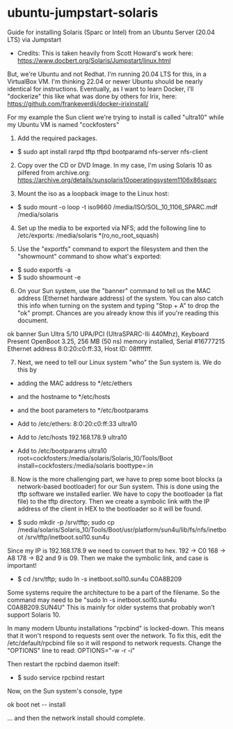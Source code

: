 # ubuntu-jumpstart-solaris
Guide for installing Solaris (Sparc or Intel) from an Ubuntu Server (20.04 LTS) via Jumpstart

* Credits:
This is taken heavily from Scott Howard's work here:
https://www.docbert.org/Solaris/Jumpstart/linux.html

But, we're Ubuntu and not Redhat. I'm running 20.04 LTS for this, in a VirtualBox VM. I'm thinking 22.04 or newer Ubuntu should be nearly identical for instructions. Eventually, as I want to learn Docker, I'll "dockerize" this like what was done by others for Irix, here: https://github.com/frankeverdij/docker-irixinstall/

For my example the Sun client we're trying to install is called "ultra10" while my Ubuntu VM is named "cockfosters"

1) Add the required packages.
* $ sudo apt install rarpd tftp tftpd bootparamd nfs-server nfs-client 

2) Copy over the CD or DVD Image. In my case, I'm using Solaris 10 as pilfered from archive.org:
https://archive.org/details/sunsolaris10operatingsystem1106x86sparc

3) Mount the iso as a loopback image to the Linux host:
* $ sudo mount -o loop -t iso9660 /media/ISO/SOL_10_1106_SPARC.mdf /media/solaris

4) Set up the media to be exported via NFS; add the following line to /etc/exports:
/media/solaris *(ro,no_root_squash)

5) Use the "exportfs" command to export the filesystem and then the "showmount" command to show what's exported:
* $ sudo exportfs -a
* $ sudo showmount -e

6) On your Sun system, use the "banner" command to tell us the MAC address (Ethernet hardware address) of the system. You can also catch this info when turning on the system and typing "Stop + A" to drop the "ok" prompt. Chances are you already know this iif you're reading this document.

ok banner
Sun Ultra 5/10 UPA/PCI (UltraSPARC-IIi 440Mhz), Keyboard Present
OpenBoot 3.25, 256 MB (50 ns) memory installed, Serial #16777215
Ethernet address 8:0:20:c0:ff:33, Host ID: 08fffffff.

7) Next, we need to tell our Linux system "who" the Sun system is. We do this by
* adding the MAC address to */etc/ethers 
* and the hostname to */etc/hosts
* and the boot parameters to */etc/bootparams

* Add to /etc/ethers:
8:0:20:c0:ff:33 ultra10

* Add to /etc/hosts
192.168.178.9 ultra10

* Add to /etc/bootparams
ultra10  root=cockfosters:/media/solaris/Solaris_10/Tools/Boot install=cockfosters:/media/solaris boottype=:in

8) Now is the more challenging part, we have to prep some boot blocks (a network-based bootloader) for our Sun system. This is done using the tftp software we installed earlier. We have to copy the bootloader (a flat file) to the tftp directory. Then we create a symbolic link with the IP address of the client in HEX to the bootloader so it will be found.

* $ sudo mkdir -p /srv/tftp; sudo cp /media/solaris/Solaris_10/Tools/Boot/usr/platform/sun4u/lib/fs/nfs/inetboot /srv/tftp/inetboot.sol10.sun4u

Since my IP is 192.168.178.9 we need to convert that to hex. 192 -> C0 168 -> A8 178 -> B2 and 9 is 09. Then we make the symbolic link, and case is important!

* $ cd /srv/tftp; sudo ln -s inetboot.sol10.sun4u C0A8B209

Some systems require the architecture to be a part of the filename. So the command may need to be "sudo ln -s inetboot.sol10.sun4u C0A8B209.SUN4U" This is mainly for older systems that probably won't support Solaris 10.

In many modern Ubuntu installations "rpcbind" is locked-down. This means that it won't respond to requests sent over the network. To fix this, edit the /etc/default/rpcbind file so it will respond to network requests. Change the "OPTIONS" line to read:
OPTIONS="-w -r -i"

Then restart the rpcbind daemon itself:

* $ sudo service rpcbind restart

Now, on the Sun system's console, type

ok boot net -- install

... and then the network install should complete.

